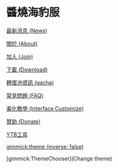 # 醬燒海豹服

[最新消息 (News)](index.md)

[關於 (About)](about.md)

[加入 (Join)](join.md)

[下載 (Download)](download.md)

[轉蛋池資訊 (gacha)](gachapool.md)

[常見問題 (FAQ)](faq.md)

[美化教學 (Interface Customize)](uimod.md)

[贊助 (Donate)](donate.md)

[YTB工具](dddd/)

[gimmick:theme (inverse: false)](spacelab)

[gimmick:ThemeChooser](Change theme)

<!-- [gimmick:forkmeongithub](http://github.com/Dynalon/mdwiki/) -->

<!-- counter pixel for counting visitors -->
<!-- <img src="http://stats.markdown.io/mdwiki_info.gif" style="display:none;"/> -->

<script async src="https://www.googletagmanager.com/gtag/js?id=UA-45527891-2"></script>
<script>
  window.dataLayer = window.dataLayer || [];
  function gtag(){dataLayer.push(arguments);}
  gtag('js', new Date());

  gtag('config', 'UA-45527891-2');
</script>


